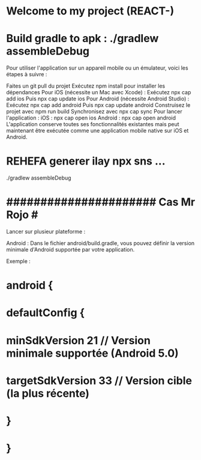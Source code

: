 # Welcome to my project (REACT-)


# Build gradle to apk : ./gradlew assembleDebug  


Pour utiliser l'application sur un appareil mobile ou un émulateur, voici les étapes à suivre :

Faites un git pull du projet
Exécutez npm install pour installer les dépendances
Pour iOS (nécessite un Mac avec Xcode) :
Exécutez npx cap add ios
Puis npx cap update ios
Pour Android (nécessite Android Studio) :
Exécutez npx cap add android
Puis npx cap update android
Construisez le projet avec npm run build
Synchronisez avec npx cap sync
Pour lancer l'application :
iOS : npx cap open ios
Android : npx cap open android
L'application conserve toutes ses fonctionnalités existantes mais peut maintenant être exécutée comme une application mobile native sur iOS et Android.


# REHEFA generer ilay npx sns ...
./gradlew assembleDebug

# ###################### Cas Mr Rojo # #######################

Lancer sur plusieur plateforme : 

Android :
Dans le fichier android/build.gradle, vous pouvez définir la version minimale d'Android supportée par votre application.

Exemple :

# android {
  #  defaultConfig {
   #     minSdkVersion 21 // Version minimale supportée (Android 5.0)
   #     targetSdkVersion 33 // Version cible (la plus récente)
   #         }
# }



